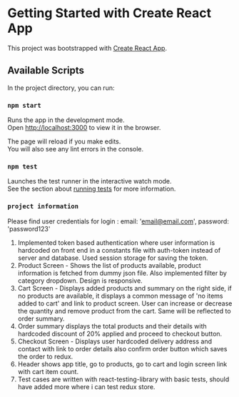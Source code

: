 # Getting Started with Create React App

This project was bootstrapped with [Create React App](https://github.com/facebook/create-react-app).

## Available Scripts

In the project directory, you can run:

### `npm start`

Runs the app in the development mode.\
Open [http://localhost:3000](http://localhost:3000) to view it in the browser.

The page will reload if you make edits.\
You will also see any lint errors in the console.

### `npm test`

Launches the test runner in the interactive watch mode.\
See the section about [running tests](https://facebook.github.io/create-react-app/docs/running-tests) for more information.

### `project information`

Please find user credentials for login : 
    email: 'email@email.com',
    password: 'password123'
    
1. Implemented token based authentication where user information is hardcoded on front end in a constants file with auth-token instead of server and database. Used session storage for saving the token.
2. Product Screen - Shows the list of products available, product information is fetched from dummy json file. Also implemented filter by category dropdown. Design is       responsive.
3. Cart Screen - Displays added products and summary on the right side, if no products are available, it displays a common message of 'no items added to cart' and link to product screen. User can increase or decrease the quantity and remove product from the cart. Same will be reflected to order summary.
4. Order summary displays the total products and their details with hardcoded discount of 20% applied and proceed to checkout button.
5. Checkout Screen - Displays user hardcoded delivery address and contact with link to order details also confirm order button which saves the order to redux.
6. Header shows app title, go to products, go to cart and login screen link with cart item count.
7. Test cases are written with react-testing-library with basic tests, should have added more where i can test redux store.
